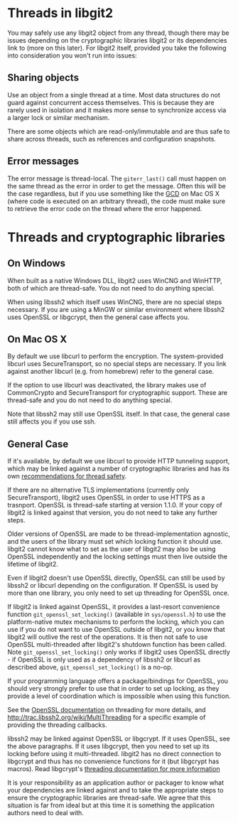 Threads in libgit2
==================

You may safely use any libgit2 object from any thread, though there
may be issues depending on the cryptographic libraries libgit2 or its
dependencies link to (more on this later). For libgit2 itself,
provided you take the following into consideration you won't run into
issues:

Sharing objects
---------------

Use an object from a single thread at a time. Most data structures do
not guard against concurrent access themselves. This is because they
are rarely used in isolation and it makes more sense to synchronize
access via a larger lock or similar mechanism.

There are some objects which are read-only/immutable and are thus safe
to share across threads, such as references and configuration
snapshots.

Error messages
--------------

The error message is thread-local. The `giterr_last()` call must
happen on the same thread as the error in order to get the
message. Often this will be the case regardless, but if you use
something like the [GCD](http://en.wikipedia.org/wiki/Grand_Central_Dispatch)
on Mac OS X (where code is executed on an arbitrary thread), the code
must make sure to retrieve the error code on the thread where the error
happened.

Threads and cryptographic libraries
=======================================

On Windows
----------

When built as a native Windows DLL, libgit2 uses WinCNG and WinHTTP,
both of which are thread-safe. You do not need to do anything special.

When using libssh2 which itself uses WinCNG, there are no special
steps necessary. If you are using a MinGW or similar environment where
libssh2 uses OpenSSL or libgcrypt, then the general case affects
you.

On Mac OS X
-----------

By default we use libcurl to perform the encryption. The
system-provided libcurl uses SecureTransport, so no special steps are
necessary. If you link against another libcurl (e.g. from homebrew)
refer to the general case.

If the option to use libcurl was deactivated, the library makes use of
CommonCrypto and SecureTransport for cryptographic support. These are
thread-safe and you do not need to do anything special.

Note that libssh2 may still use OpenSSL itself. In that case, the
general case still affects you if you use ssh.

General Case
------------

If it's available, by default we use libcurl to provide HTTP tunneling support,
which may be linked against a number of cryptographic libraries and has its
own
[recommendations for thread safety](https://curl.haxx.se/libcurl/c/threadsafe.html).

If there are no alternative TLS implementations (currently only
SecureTransport), libgit2 uses OpenSSL in order to use HTTPS as a trasnport.
OpenSSL is thread-safe starting at version 1.1.0. If your copy of libgit2 is
linked against that version, you do not need to take any further steps.

Older versions of OpenSSL are made to be thread-implementation agnostic, and the
users of the library must set which locking function it should use. libgit2
cannot know what to set as the user of libgit2 may also be using OpenSSL independently and
the locking settings must then live outside the lifetime of libgit2.

Even if libgit2 doesn't use OpenSSL directly, OpenSSL can still be used by
libssh2 or libcurl depending on the configuration. If OpenSSL is used by
more than one library, you only need to set up threading for OpenSSL once.

If libgit2 is linked against OpenSSL, it provides a last-resort convenience function
`git_openssl_set_locking()` (available in `sys/openssl.h`) to use the
platform-native mutex mechanisms to perform the locking, which you can use
if you do not want to use OpenSSL outside of libgit2, or you
know that libgit2 will outlive the rest of the operations. It is then not
safe to use OpenSSL multi-threaded after libgit2's shutdown function
has been called.  Note `git_openssl_set_locking()` only works if
libgit2 uses OpenSSL directly - if OpenSSL is only used as a dependency
of libssh2 or libcurl as described above, `git_openssl_set_locking()` is a no-op.

If your programming language offers a package/bindings for OpenSSL,
you should very strongly prefer to use that in order to set up
locking, as they provide a level of coordination which is impossible
when using this function.

See the
[OpenSSL documentation](https://www.openssl.org/docs/crypto/threads.html)
on threading for more details, and http://trac.libssh2.org/wiki/MultiThreading
for a specific example of providing the threading callbacks.

libssh2 may be linked against OpenSSL or libgcrypt. If it uses OpenSSL,
see the above paragraphs. If it uses libgcrypt, then you need to
set up its locking before using it multi-threaded. libgit2 has no
direct connection to libgcrypt and thus has no convenience functions for
it (but libgcrypt has macros). Read libgcrypt's
[threading documentation for more information](http://www.gnupg.org/documentation/manuals/gcrypt/Multi_002dThreading.html)

It is your responsibility as an application author or packager to know
what your dependencies are linked against and to take the appropriate
steps to ensure the cryptographic libraries are thread-safe. We agree
that this situation is far from ideal but at this time it is something
the application authors need to deal with.
